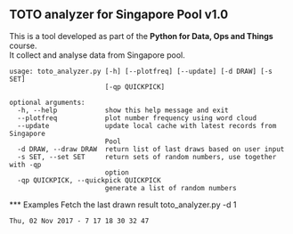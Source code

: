 ## TOTO analyzer for Singapore Pool v1.0
This is a tool developed as part of the **Python for Data, Ops and Things** course.<br>
It collect and analyse data from Singapore pool.

```
usage: toto_analyzer.py [-h] [--plotfreq] [--update] [-d DRAW] [-s SET]
                        [-qp QUICKPICK]

optional arguments:
  -h, --help            show this help message and exit
  --plotfreq            plot number frequency using word cloud
  --update              update local cache with latest records from Singapore
                        Pool
  -d DRAW, --draw DRAW  return list of last draws based on user input
  -s SET, --set SET     return sets of random numbers, use together with -qp
                        option
  -qp QUICKPICK, --quickpick QUICKPICK
                        generate a list of random numbers
```

*** Examples
Fetch the last drawn result
toto_analyzer.py -d 1
```
Thu, 02 Nov 2017 - 7 17 18 30 32 47
```
